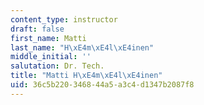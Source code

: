 ```yaml
---
content_type: instructor
draft: false
first_name: Matti
last_name: "H\xE4m\xE4l\xE4inen"
middle_initial: ''
salutation: Dr. Tech.
title: "Matti H\xE4m\xE4l\xE4inen"
uid: 36c5b220-3468-44a5-a3c4-d1347b2087f8
---
```

